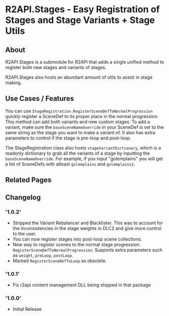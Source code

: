 # R2API.Stages - Easy Registration of Stages and Stage Variants + Stage Utils

## About

R2API.Stages is a submodule for R2API that adds a single unified method to register both new stages and variants of stages. 

R2API.Stages also hosts an abundant amount of utils to assist in stage making.

## Use Cases / Features

You can use `StageRegistration.RegisterSceneDefToNormalProgression` quickly register a SceneDef to its proper place in the normal progression. This method can add both variants and new custom stages. To add a variant, make sure the `baseSceneNameOverride` in your SceneDef is set to the same string as the stage you want to make a variant of. It also has extra parameters to control if the stage is pre-loop and post-loop.

The StageRegistration class also hosts `stageVariantDictionary`, which is a readonly dictionary to grab all the variants of a stage by inputting the `baseSceneNameOverride`. For example, if you input "golemplains" you will get a list of SceneDefs with atleast `golemplains` and `golemplains2`.

## Related Pages

## Changelog

### '1.0.2'
- Stripped the Variant Rebalancer and Blacklister. This was to account for the inconsistencies in the stage weights in DLC2 and give more control to the user.
- You can now register stages into post-loop scene collections.
- New way to register scenes to the normal stage progression: `RegisterSceneDefToNormalProgression`. Supports extra parameters such as `weight`, `preLoop`, `postLoop`.
- Marked `RegisterSceneDefToLoop` as obsolete.

### '1.0.1'
- Fix r2api content management DLL being shipped in that package

### '1.0.0'
- Initial Release


